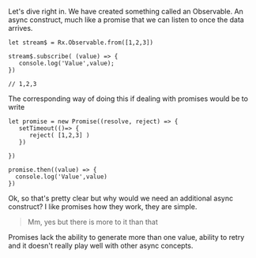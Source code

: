 Let's dive right in. We have created something called an Observable. An async construct, much like a promise that we can listen to once the data arrives.

```
let stream$ = Rx.Observable.from([1,2,3])

stream$.subscribe( (value) => {
   console.log('Value',value);
})

// 1,2,3
```

The corresponding way of doing this if dealing with promises would be to write

```
let promise = new Promise((resolve, reject) => {
   setTimeout(()=> {
      reject( [1,2,3] )
   })

})

promise.then((value) => {
  console.log('Value',value)
})
```

Ok, so that's pretty clear but why would we need an additional async construct? I like promises how they work, they are simple.

> Mm, yes but there is more to it than that

Promises lack the ability to generate more than one value, ability to retry and it doesn't really play well with other async concepts.

